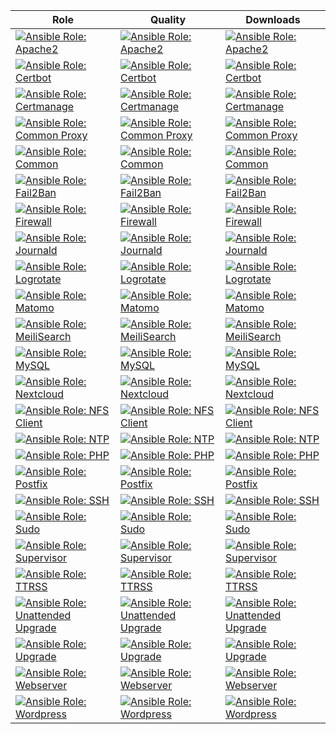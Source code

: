 | Role | Quality | Downloads |
| --- | --- | --- |
| [![Ansible Role: Apache2](https://img.shields.io/ansible/role/55128?style=flat-square)](https://galaxy.ansible.com/thorian93/apache2) | [![Ansible Role: Apache2](https://img.shields.io/ansible/quality/55128?style=flat-square)](https://galaxy.ansible.com/thorian93/apache2) | [![Ansible Role: Apache2](https://img.shields.io/ansible/role/d/55128?style=flat-square)](https://galaxy.ansible.com/thorian93/apache2) |
| [![Ansible Role: Certbot](https://img.shields.io/ansible/role/55129?style=flat-square)](https://galaxy.ansible.com/thorian93/certbot) | [![Ansible Role: Certbot](https://img.shields.io/ansible/quality/55129?style=flat-square)](https://galaxy.ansible.com/thorian93/certbot) | [![Ansible Role: Certbot](https://img.shields.io/ansible/role/d/55129?style=flat-square)](https://galaxy.ansible.com/thorian93/certbot) |
| [![Ansible Role: Certmanage](https://img.shields.io/ansible/role/55130?style=flat-square)](https://galaxy.ansible.com/thorian93/certmanage) | [![Ansible Role: Certmanage](https://img.shields.io/ansible/quality/55130?style=flat-square)](https://galaxy.ansible.com/thorian93/certmanage) | [![Ansible Role: Certmanage](https://img.shields.io/ansible/role/d/55130?style=flat-square)](https://galaxy.ansible.com/thorian93/certmanage) |
| [![Ansible Role: Common Proxy](https://img.shields.io/ansible/role/55132?style=flat-square)](https://galaxy.ansible.com/thorian93/proxy) | [![Ansible Role: Common Proxy](https://img.shields.io/ansible/quality/55132?style=flat-square)](https://galaxy.ansible.com/thorian93/proxy) | [![Ansible Role: Common Proxy](https://img.shields.io/ansible/role/d/55132?style=flat-square)](https://galaxy.ansible.com/thorian93/proxy) |
| [![Ansible Role: Common](https://img.shields.io/ansible/role/55131?style=flat-square)](https://galaxy.ansible.com/thorian93/common) | [![Ansible Role: Common](https://img.shields.io/ansible/quality/55131?style=flat-square)](https://galaxy.ansible.com/thorian93/common) | [![Ansible Role: Common](https://img.shields.io/ansible/role/d/55131?style=flat-square)](https://galaxy.ansible.com/thorian93/common) |
| [![Ansible Role: Fail2Ban](https://img.shields.io/ansible/role/55133?style=flat-square)](https://galaxy.ansible.com/thorian93/fail2ban) | [![Ansible Role: Fail2Ban](https://img.shields.io/ansible/quality/55133?style=flat-square)](https://galaxy.ansible.com/thorian93/fail2ban) | [![Ansible Role: Fail2Ban](https://img.shields.io/ansible/role/d/55133?style=flat-square)](https://galaxy.ansible.com/thorian93/fail2ban) |
| [![Ansible Role: Firewall](https://img.shields.io/ansible/role/55134?style=flat-square)](https://galaxy.ansible.com/thorian93/firewall) | [![Ansible Role: Firewall](https://img.shields.io/ansible/quality/55134?style=flat-square)](https://galaxy.ansible.com/thorian93/firewall) | [![Ansible Role: Firewall](https://img.shields.io/ansible/role/d/55134?style=flat-square)](https://galaxy.ansible.com/thorian93/firewall) |
| [![Ansible Role: Journald](https://img.shields.io/ansible/role/55135?style=flat-square)](https://galaxy.ansible.com/thorian93/journald) | [![Ansible Role: Journald](https://img.shields.io/ansible/quality/55135?style=flat-square)](https://galaxy.ansible.com/thorian93/journald) | [![Ansible Role: Journald](https://img.shields.io/ansible/role/d/55135?style=flat-square)](https://galaxy.ansible.com/thorian93/journald) |
| [![Ansible Role: Logrotate](https://img.shields.io/ansible/role/55136?style=flat-square)](https://galaxy.ansible.com/thorian93/logrotate) | [![Ansible Role: Logrotate](https://img.shields.io/ansible/quality/55136?style=flat-square)](https://galaxy.ansible.com/thorian93/logrotate) | [![Ansible Role: Logrotate](https://img.shields.io/ansible/role/d/55136?style=flat-square)](https://galaxy.ansible.com/thorian93/logrotate) |
| [![Ansible Role: Matomo](https://img.shields.io/ansible/role/55137?style=flat-square)](https://galaxy.ansible.com/thorian93/matomo) | [![Ansible Role: Matomo](https://img.shields.io/ansible/quality/55137?style=flat-square)](https://galaxy.ansible.com/thorian93/matomo) | [![Ansible Role: Matomo](https://img.shields.io/ansible/role/d/55137?style=flat-square)](https://galaxy.ansible.com/thorian93/matomo) |
| [![Ansible Role: MeiliSearch](https://img.shields.io/ansible/role/55138?style=flat-square)](https://galaxy.ansible.com/thorian93/meilisearch) | [![Ansible Role: MeiliSearch](https://img.shields.io/ansible/quality/55138?style=flat-square)](https://galaxy.ansible.com/thorian93/meilisearch) | [![Ansible Role: MeiliSearch](https://img.shields.io/ansible/role/d/55138?style=flat-square)](https://galaxy.ansible.com/thorian93/meilisearch) |
| [![Ansible Role: MySQL](https://img.shields.io/ansible/role/55139?style=flat-square)](https://galaxy.ansible.com/thorian93/mysql) | [![Ansible Role: MySQL](https://img.shields.io/ansible/quality/55139?style=flat-square)](https://galaxy.ansible.com/thorian93/mysql) | [![Ansible Role: MySQL](https://img.shields.io/ansible/role/d/55139?style=flat-square)](https://galaxy.ansible.com/thorian93/mysql) |
| [![Ansible Role: Nextcloud](https://img.shields.io/ansible/role/55140?style=flat-square)](https://galaxy.ansible.com/thorian93/nextcloud) | [![Ansible Role: Nextcloud](https://img.shields.io/ansible/quality/55140?style=flat-square)](https://galaxy.ansible.com/thorian93/nextcloud) | [![Ansible Role: Nextcloud](https://img.shields.io/ansible/role/d/55140?style=flat-square)](https://galaxy.ansible.com/thorian93/nextcloud) |
| [![Ansible Role: NFS Client](https://img.shields.io/ansible/role/55152?style=flat-square)](https://galaxy.ansible.com/thorian93/nfs_client) | [![Ansible Role: NFS Client](https://img.shields.io/ansible/quality/55152?style=flat-square)](https://galaxy.ansible.com/thorian93/nfs_client) | [![Ansible Role: NFS Client](https://img.shields.io/ansible/role/d/55152?style=flat-square)](https://galaxy.ansible.com/thorian93/nfs_client) |
| [![Ansible Role: NTP](https://img.shields.io/ansible/role/55142?style=flat-square)](https://galaxy.ansible.com/thorian93/ntp) | [![Ansible Role: NTP](https://img.shields.io/ansible/quality/55142?style=flat-square)](https://galaxy.ansible.com/thorian93/ntp) | [![Ansible Role: NTP](https://img.shields.io/ansible/role/d/55142?style=flat-square)](https://galaxy.ansible.com/thorian93/ntp) |
| [![Ansible Role: PHP](https://img.shields.io/ansible/role/55141?style=flat-square)](https://galaxy.ansible.com/thorian93/php) | [![Ansible Role: PHP](https://img.shields.io/ansible/quality/55141?style=flat-square)](https://galaxy.ansible.com/thorian93/php) | [![Ansible Role: PHP](https://img.shields.io/ansible/role/d/55141?style=flat-square)](https://galaxy.ansible.com/thorian93/php) |
| [![Ansible Role: Postfix](https://img.shields.io/ansible/role/55143?style=flat-square)](https://galaxy.ansible.com/thorian93/postfix) | [![Ansible Role: Postfix](https://img.shields.io/ansible/quality/55143?style=flat-square)](https://galaxy.ansible.com/thorian93/postfix) | [![Ansible Role: Postfix](https://img.shields.io/ansible/role/d/55143?style=flat-square)](https://galaxy.ansible.com/thorian93/postfix) |
| [![Ansible Role: SSH](https://img.shields.io/ansible/role/55144?style=flat-square)](https://galaxy.ansible.com/thorian93/ssh) | [![Ansible Role: SSH](https://img.shields.io/ansible/quality/55144?style=flat-square)](https://galaxy.ansible.com/thorian93/ssh) | [![Ansible Role: SSH](https://img.shields.io/ansible/role/d/55144?style=flat-square)](https://galaxy.ansible.com/thorian93/ssh) |
| [![Ansible Role: Sudo](https://img.shields.io/ansible/role/55145?style=flat-square)](https://galaxy.ansible.com/thorian93/sudo) | [![Ansible Role: Sudo](https://img.shields.io/ansible/quality/55145?style=flat-square)](https://galaxy.ansible.com/thorian93/sudo) | [![Ansible Role: Sudo](https://img.shields.io/ansible/role/d/55145?style=flat-square)](https://galaxy.ansible.com/thorian93/sudo) |
| [![Ansible Role: Supervisor](https://img.shields.io/ansible/role/55146?style=flat-square)](https://galaxy.ansible.com/thorian93/supervisor) | [![Ansible Role: Supervisor](https://img.shields.io/ansible/quality/55146?style=flat-square)](https://galaxy.ansible.com/thorian93/supervisor) | [![Ansible Role: Supervisor](https://img.shields.io/ansible/role/d/55146?style=flat-square)](https://galaxy.ansible.com/thorian93/supervisor) |
| [![Ansible Role: TTRSS](https://img.shields.io/ansible/role/55147?style=flat-square)](https://galaxy.ansible.com/thorian93/ttrss) | [![Ansible Role: TTRSS](https://img.shields.io/ansible/quality/55147?style=flat-square)](https://galaxy.ansible.com/thorian93/ttrss) | [![Ansible Role: TTRSS](https://img.shields.io/ansible/role/d/55147?style=flat-square)](https://galaxy.ansible.com/thorian93/ttrss) |
| [![Ansible Role: Unattended Upgrade](https://img.shields.io/ansible/role/55153?style=flat-square)](https://galaxy.ansible.com/thorian93/unattended_upgrade) | [![Ansible Role: Unattended Upgrade](https://img.shields.io/ansible/quality/55153?style=flat-square)](https://galaxy.ansible.com/thorian93/unattended_upgrade) | [![Ansible Role: Unattended Upgrade](https://img.shields.io/ansible/role/d/55153?style=flat-square)](https://galaxy.ansible.com/thorian93/unattended_upgrade) |
| [![Ansible Role: Upgrade](https://img.shields.io/ansible/role/55149?style=flat-square)](https://galaxy.ansible.com/thorian93/upgrade) | [![Ansible Role: Upgrade](https://img.shields.io/ansible/quality/55149?style=flat-square)](https://galaxy.ansible.com/thorian93/upgrade) | [![Ansible Role: Upgrade](https://img.shields.io/ansible/role/d/55149?style=flat-square)](https://galaxy.ansible.com/thorian93/upgrade) |
| [![Ansible Role: Webserver](https://img.shields.io/ansible/role/55151?style=flat-square)](https://galaxy.ansible.com/thorian93/webserver) | [![Ansible Role: Webserver](https://img.shields.io/ansible/quality/55151?style=flat-square)](https://galaxy.ansible.com/thorian93/webserver) | [![Ansible Role: Webserver](https://img.shields.io/ansible/role/d/55151?style=flat-square)](https://galaxy.ansible.com/thorian93/webserver) |
| [![Ansible Role: Wordpress](https://img.shields.io/ansible/role/55150?style=flat-square)](https://galaxy.ansible.com/thorian93/wordpress) | [![Ansible Role: Wordpress](https://img.shields.io/ansible/quality/55150?style=flat-square)](https://galaxy.ansible.com/thorian93/wordpress) | [![Ansible Role: Wordpress](https://img.shields.io/ansible/role/d/55150?style=flat-square)](https://galaxy.ansible.com/thorian93/wordpress) |